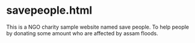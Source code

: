 # savepeople.html
This is a NGO charity sample website named save people. To help  people by donating some amount who are affected by assam floods. 
